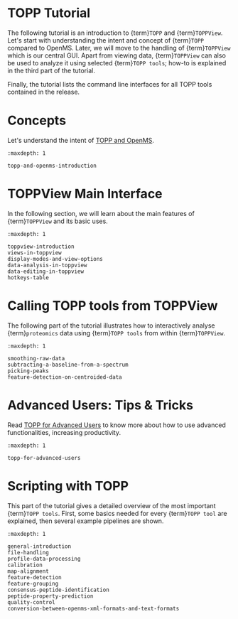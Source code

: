 TOPP Tutorial
============

The following tutorial is an introduction to {term}`TOPP` and {term}`TOPPView`. Let's start with understanding the intent and
concept of {term}`TOPP` compared to OpenMS. Later, we will move to the handling of {term}`TOPPView` which is our central
GUI. Apart from viewing data, {term}`TOPPView` can also be used to analyze it using selected {term}`TOPP tools`; how-to
is explained in the third part of the tutorial.

Finally, the tutorial lists the command line interfaces for all TOPP tools contained in the release.

# Concepts

Let's understand the intent of [TOPP and OpenMS](topp-and-openms-introduction.md).

```{toctree}
:maxdepth: 1

topp-and-openms-introduction
```

# TOPPView Main Interface

In the following section, we will learn about the main features of {term}`TOPPView` and its basic uses.

```{toctree}
:maxdepth: 1

toppview-introduction
views-in-toppview
display-modes-and-view-options
data-analysis-in-toppview
data-editing-in-toppview
hotkeys-table
```

# Calling TOPP tools from TOPPView

The following part of the tutorial illustrates how to interactively analyse {term}`proteomics` data using {term}`TOPP tools` from
within {term}`TOPPView`.

```{toctree}
:maxdepth: 1

smoothing-raw-data
subtracting-a-baseline-from-a-spectrum
picking-peaks
feature-detection-on-centroided-data
```

# Advanced Users: Tips & Tricks

Read [TOPP for Advanced Users](topp-for-advanced-users.md) to know more about how to use advanced functionalities,
increasing productivity.

```{toctree}
:maxdepth: 1

topp-for-advanced-users
```

# Scripting with TOPP

This part of the tutorial gives a detailed overview of the most important {term}`TOPP tools`. First, some basics needed
for every {term}`TOPP tool` are explained, then several example pipelines are shown.

```{toctree}
:maxdepth: 1

general-introduction
file-handling
profile-data-processing
calibration
map-alignment
feature-detection
feature-grouping
consensus-peptide-identification
peptide-property-prediction
quality-control
conversion-between-openms-xml-formats-and-text-formats
```

